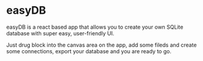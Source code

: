 # easyDB

easyDB is a react based app that allows you to create your own SQLite database with super easy, user-friendly UI.


Just drug block into the canvas area on the app, add some fileds and create some connections, export your database and you are ready to go.
